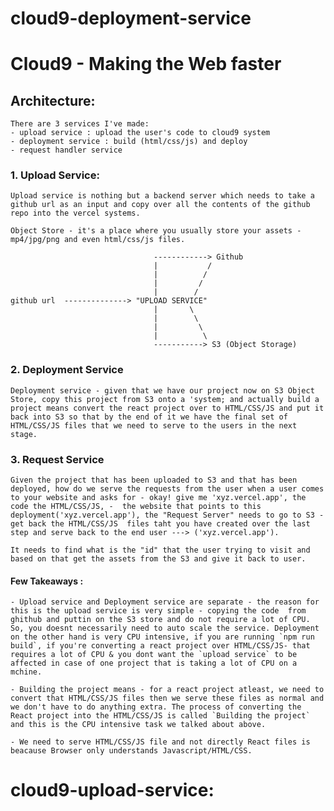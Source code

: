 # cloud9-deployment-service


# Cloud9 - Making the Web faster
## Architecture:
    There are 3 services I've made:
    - upload service : upload the user's code to cloud9 system
    - deployment service : build (html/css/js) and deploy 
    - request handler service 

### 1. Upload Service:
    Upload service is nothing but a backend server which needs to take a github url as an input and copy over all the contents of the github repo into the vercel systems.

    Object Store - it's a place where you usually store your assets - mp4/jpg/png and even html/css/js files.

                                    ------------> Github 
                                    |           /
                                    |          /
                                    |         /
                                    |        /
    github url  --------------> "UPLOAD SERVICE"
                                    |       \
                                    |        \
                                    |         \
                                    |          \
                                    -----------> S3 (Object Storage)
### 2. Deployment Service
    Deployment service - given that we have our project now on S3 Object Store, copy this project from S3 onto a 'system; and actually build a project means convert the react project over to HTML/CSS/JS and put it back into S3 so that by the end of it we have the final set of HTML/CSS/JS files that we need to serve to the users in the next stage.

### 3. Request Service
    Given the project that has been uploaded to S3 and that has been deployed, how do we serve the requests from the user when a user comes to your website and asks for - okay! give me 'xyz.vercel.app', the code the HTML/CSS/JS, -  the website that points to this deployment('xyz.vercel.app'), the "Request Server" needs to go to S3 - get back the HTML/CSS/JS  files taht you have created over the last step and serve back to the end user ---> ('xyz.vercel.app').

    It needs to find what is the "id" that the user trying to visit and based on that get the assets from the S3 and give it back to user.


#### Few Takeaways :
    - Upload service and Deployment service are separate - the reason for this is the upload service is very simple - copying the code  from ghithub and puttin on the S3 store and do not require a lot of CPU. So, you doesnt necessarily need to auto scale the service. Deployment on the other hand is very CPU intensive, if you are running `npm run build`, if you're converting a react project over HTML/CSS/JS- that requires a lot of CPU & you dont want the `upload service` to be affected in case of one project that is taking a lot of CPU on a mchine.

    - Building the project means - for a react project atleast, we need to convert that HTML/CSS/JS files then we serve these files as normal and we don't have to do anything extra. The process of converting the React project into the HTML/CSS/JS is called `Building the project` and this is the CPU intensive task we talked about above.

    - We need to serve HTML/CSS/JS file and not directly React files is beacause Browser only understands Javascript/HTML/CSS.

# cloud9-upload-service:


    

             
